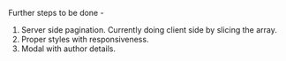 Further steps to be done -
1. Server side pagination. Currently doing client side by slicing the array.
2. Proper styles with responsiveness.
3. Modal with author details.

